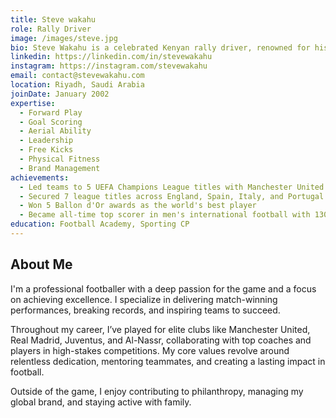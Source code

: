 ```yaml
---
title: Steve wakahu
role: Rally Driver
image: /images/steve.jpg
bio: Steve Wakahu is a celebrated Kenyan rally driver, renowned for his daring yet precise driving style on some of the world’s most demanding rally stages. With a career spanning over 15 years, Steve has earned a reputation as a formidable competitor in African motorsport, blending strategic racecraft with a deep passion for the sport. His commitment to excellence and mentorship has made him a role model for aspiring drivers across the continent.
linkedin: https://linkedin.com/in/stevewakahu
instagram: https://instagram.com/stevewakahu
email: contact@stevewakahu.com
location: Riyadh, Saudi Arabia
joinDate: January 2002
expertise:
  - Forward Play
  - Goal Scoring
  - Aerial Ability
  - Leadership
  - Free Kicks
  - Physical Fitness
  - Brand Management
achievements:
  - Led teams to 5 UEFA Champions League titles with Manchester United and Real Madrid
  - Secured 7 league titles across England, Spain, Italy, and Portugal
  - Won 5 Ballon d'Or awards as the world's best player
  - Became all-time top scorer in men's international football with 130+ goals
education: Football Academy, Sporting CP
---
```


## About Me

I'm a professional footballer with a deep passion for the game and a focus on achieving excellence. I specialize in delivering match-winning performances, breaking records, and inspiring teams to succeed.

Throughout my career, I’ve played for elite clubs like Manchester United, Real Madrid, Juventus, and Al-Nassr, collaborating with top coaches and players in high-stakes competitions. My core values revolve around relentless dedication, mentoring teammates, and creating a lasting impact in football.

Outside of the game, I enjoy contributing to philanthropy, managing my global brand, and staying active with family.
